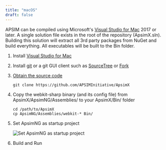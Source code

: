 ```yaml
---
title: "macOS"
draft: false
---
```


APSIM can be compiled using Microsoft's [Visual Studio for Mac](https://visualstudio.microsoft.com/vs/mac/) 2017 or later. A single solution file exists in the root of the repository (ApsimX.sln). Building this solution will extract all 3rd party packages from NuGet and build everything. All executables will be built to the Bin folder.

1. Install [Visual Studio for Mac](https://visualstudio.microsoft.com/vs/mac/)

2. Install [git](https://git-scm.com/downloads) or a git GUI client such as [SourceTree](https://www.sourcetreeapp.com/) or [Fork](https://git-fork.com/)

3. [Obtain the source code](../../cli/)

    ```
    git clone https://github.com/APSIMInitiative/ApsimX
    ```

4. Copy the webkit-sharp binary (and its config file) from ApsimX/ApsimNG/Assemblies/ to your ApsimX/Bin/ folder

    ```
    cd /path/to/ApsimX
    cp ApsimNG/Assemblies/webkit-* Bin/
    ```

5. Set ApsimNG as startup project

    ![Set ApsimNG as startup project](/images/macos-apsimng-startup.png)

6. Build and Run